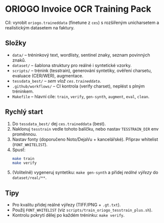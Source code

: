 # ORIOGO Invoice OCR Training Pack

Cíl: vyrobit `oriogo.traineddata` (finetune z `ces`) s rozšířeným unicharsetem a realistickým datasetem na faktury.

## Složky
- `data/` – tréninkový text, wordlisty, sentinel znaky, seznam povinných znaků.
- `dataset/` – šablona struktury pro reálné i syntetické vzorky.
- `scripts/` – trénink (tesstrain), generování syntetiky, ověření charsetu, evaluace (CER/WER), augmentace.
- `tessdata_best/` – _sem vlož `ces.traineddata`_.
- `.github/workflows/` – CI kontrola (verify charset), neplést s plným tréninkem.
- `Makefile` – hlavní cíle: `train`, `verify`, `gen-synth`, `augment`, `eval`, `clean`.

## Rychlý start
1. Do `tessdata_best/` dej `ces.traineddata` (best).
2. Naklonuj `tesstrain` vedle tohoto balíčku, nebo nastav `TESSTRAIN_DIR` env proměnnou.
3. Nastav fonty (doporučeno Noto/DejaVu + kancelářské). Připrav whitelist (`FONT_WHITELIST`).
4. Spusť:
   ```bash
   make train
   make verify
   ```
5. (Volitelně) vygeneruj syntetiku: `make gen-synth` a přidej *reálné výřezy* do `dataset/real/**`.

## Tipy
- Pro kvalitu přidej reálné výřezy (TIFF/PNG + `.gt.txt`).
- Použij `FONT_WHITELIST` (viz `scripts/train_oriogo_tesstrain_plus.sh`).
- Kontrolu pokrytí dělej po každém tréninku: `make verify`.
